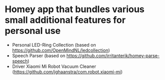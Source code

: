 # Homey app that bundles various small additional features for personal use

- Personal LED-Ring Collection (based on https://github.com/OpenMindNL/ledcollection)
- Speech Parser (based on https://github.com/irritanterik/homey-parse-speech)
- Driver Xiaomi Mi Robot Vacuum Cleaner (https://github.com/jghaanstra/com.robot.xiaomi-mi)
